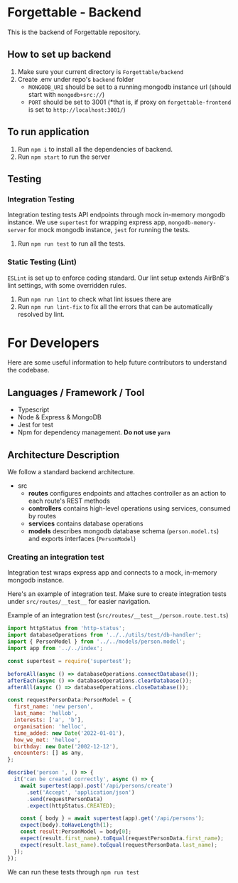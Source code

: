 # Forgettable - Backend

This is the backend of Forgettable repository.

## How to set up backend
1. Make sure your current directory is `Forgettable/backend`
2. Create .env under repo's `backend` folder
    - `MONGODB_URI` should be set to a running mongodb instance url (should start with `mongodb+src://`)
    - `PORT` should be set to 3001 (*that is, if proxy on `forgettable-frontend` is set to `http://localhost:3001/`)
    

## To run application
1. Run `npm i` to install all the dependencies of backend.
2. Run `npm start` to run the server

## Testing

### Integration Testing
Integration testing tests API endpoints through mock in-memory mongodb instance. We use `supertest` for wrapping express app, `mongodb-memory-server` for mock mongodb instance, `jest` for running the tests.
1. Run `npm run test` to run all the tests. 

### Static Testing (Lint)
`ESLint` is set up to enforce coding standard. Our lint setup extends AirBnB's lint settings, with some overridden rules.
1. Run `npm run lint` to check what lint issues there are
2. Run `npm run lint-fix` to fix all the errors that can be automatically resolved by lint.

# For Developers

Here are some useful information to help future contributors to understand the codebase.

## Languages / Framework / Tool
- Typescript 
- Node & Express & MongoDB
- Jest for test
- Npm for dependency management. **Do not use `yarn`**

## Architecture Description
We follow a standard backend architecture.

- src
    - **routes** configures endpoints and attaches controller as an action to each route's REST methods
    - **controllers** contains high-level operations using services, consumed by routes
    - **services** contains database operations
    - **models** describes mongodb database schema (`person.model.ts`) and exports interfaces (`PersonModel`)

### Creating an integration test
Integration test wraps express app and connects to a mock, in-memory mongodb instance.

Here's an example of integration test. Make sure to create integration tests under `src/routes/__test__` for easier navigation.

Example of an integration test (`src/routes/__test__/person.route.test.ts`)
```js
import httpStatus from 'http-status';
import databaseOperations from '../../utils/test/db-handler';
import { PersonModel } from '../../models/person.model';
import app from '../../index';

const supertest = require('supertest');

beforeAll(async () => databaseOperations.connectDatabase());
afterEach(async () => databaseOperations.clearDatabase());
afterAll(async () => databaseOperations.closeDatabase());

const requestPersonData:PersonModel = {
  first_name: 'new person',
  last_name: 'hellob',
  interests: ['a', 'b'],
  organisation: 'helloc',
  time_added: new Date('2022-01-01'),
  how_we_met: 'helloe',
  birthday: new Date('2002-12-12'),
  encounters: [] as any,
};

describe('person ', () => {
  it('can be created correctly', async () => {
    await supertest(app).post('/api/persons/create')
      .set('Accept', 'application/json')
      .send(requestPersonData)
      .expect(httpStatus.CREATED);

    const { body } = await supertest(app).get('/api/persons');
    expect(body).toHaveLength(1);
    const result:PersonModel = body[0];
    expect(result.first_name).toEqual(requestPersonData.first_name);
    expect(result.last_name).toEqual(requestPersonData.last_name);
  });
});
```

We can run these tests through `npm run test`
